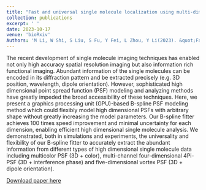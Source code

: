 ```yaml
---
title: "Fast and universal single molecule localization using multi-dimensional point spread functions"
collection: publications
excerpt: ' '
date: 2023-10-17
venue: 'bioRxiv'
Authors: 'M Li, W Shi, S Liu, S Fu, Y Fei, L Zhou, Y Li(2023). &quot;Fast and universal single molecule localization using multi-dimensional point spread functions &quot; <i>bioRxiv</i>.'
---
```

The recent development of single molecule imaging techniques has enabled not only high accuracy spatial resolution imaging but also information rich functional imaging. Abundant information of the single molecules can be encoded in its diffraction pattern and be extracted precisely (e.g. 3D position, wavelength, dipole orientation). However, sophisticated high dimensional point spread function (PSF) modeling and analyzing methods have greatly impeded the broad accessibility of these techniques. Here, we present a graphics processing unit (GPU)-based B-spline PSF modeling method which could flexibly model high dimensional PSFs with arbitrary shape without greatly increasing the model parameters. Our B-spline fitter achieves 100 times speed improvement and minimal uncertainty for each dimension, enabling efficient high dimensional single molecule analysis. We demonstrated, both in simulations and experiments, the universality and flexibility of our B-spline fitter to accurately extract the abundant information from different types of high dimensional single molecule data including multicolor PSF (3D + color), multi-channel four-dimensional 4Pi-PSF (3D + interference phase) and five-dimensional vortex PSF (3D + dipole orientation).

[Download paper here](https://www.biorxiv.org/content/10.1101/2023.09.19.558416v1.abstract)
